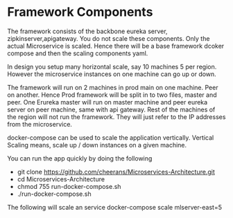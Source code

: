 Framework Components
=====================

The framework consists of the backbone eureka server, zipkinserver,apigateway. You do not scale these components. Only the actual Microservice is scaled. Hence there will be a base framework dcoker compose and then the scaling components yaml.

In design you setup many horizontal scale, say 10 machines 5 per region. However the microservice instances on one machine can go up or down. 

The framework will run on 2 machines in prod main on one machine. Peer on another. Hence Prod framework will be split in to two files, 
master and peer. One Erureka master will run on master machine and peer eureka server on peer machine, same with api gateway. Rest of the machines of the region will not run the framework. They will just refer to the IP addresses from the microservice.
 
docker-compose can be used to scale the application vertically. Vertical Scaling means, scale up / down instances on a given machine.

You can run the app quickly by doing the following

* git clone https://github.com/cheerans/Microservices-Architecture.git
* cd Microservices-Architecture
* chmod 755 run-docker-compose.sh
* ./run-docker-compose.sh

The following will scale an service
docker-compose scale mlserver-east=5

